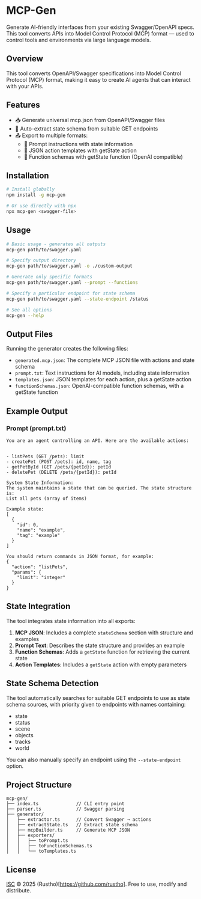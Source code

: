 # MCP-Gen

Generate AI-friendly interfaces from your existing Swagger/OpenAPI specs.  
This tool converts APIs into Model Control Protocol (MCP) format — used to control tools and environments via large language models.

## Overview

This tool converts OpenAPI/Swagger specifications into Model Control Protocol (MCP) format, making it easy to create AI agents that can interact with your APIs.

## Features

- 📥 Generate universal mcp.json from OpenAPI/Swagger files
- 🔄 Auto-extract state schema from suitable GET endpoints
- 📤 Export to multiple formats:
  - 📜 Prompt instructions with state information
  - 🧱 JSON action templates with getState action
  - 🔧 Function schemas with getState function (OpenAI compatible)

## Installation

```bash
# Install globally
npm install -g mcp-gen

# Or use directly with npx
npx mcp-gen <swagger-file>
```

## Usage

```bash
# Basic usage - generates all outputs
mcp-gen path/to/swagger.yaml

# Specify output directory
mcp-gen path/to/swagger.yaml -o ./custom-output

# Generate only specific formats
mcp-gen path/to/swagger.yaml --prompt --functions

# Specify a particular endpoint for state schema
mcp-gen path/to/swagger.yaml --state-endpoint /status

# See all options
mcp-gen --help
```

## Output Files

Running the generator creates the following files:

- `generated.mcp.json`: The complete MCP JSON file with actions and state schema
- `prompt.txt`: Text instructions for AI models, including state information
- `templates.json`: JSON templates for each action, plus a getState action
- `functionSchemas.json`: OpenAI-compatible function schemas, with a getState function

## Example Output

### Prompt (prompt.txt)

```
You are an agent controlling an API. Here are the available actions:


- listPets (GET /pets): limit
- createPet (POST /pets): id, name, tag
- getPetById (GET /pets/{petId}): petId
- deletePet (DELETE /pets/{petId}): petId

System State Information:
The system maintains a state that can be queried. The state structure is:
List all pets (array of items)

Example state:
[
  {
    "id": 0,
    "name": "example",
    "tag": "example"
  }
]

You should return commands in JSON format, for example:
{
  "action": "listPets",
  "params": {
    "limit": "integer"
  }
}
```

## State Integration

The tool integrates state information into all exports:

1. **MCP JSON**: Includes a complete `stateSchema` section with structure and examples
2. **Prompt Text**: Describes the state structure and provides an example
3. **Function Schemas**: Adds a `getState` function for retrieving the current state
4. **Action Templates**: Includes a `getState` action with empty parameters

## State Schema Detection

The tool automatically searches for suitable GET endpoints to use as state schema sources, with priority given to endpoints with names containing:

- state
- status
- scene
- objects
- tracks
- world

You can also manually specify an endpoint using the `--state-endpoint` option.

## Project Structure

```
mcp-gen/
├── index.ts              // CLI entry point
├── parser.ts             // Swagger parsing
├── generator/
│   ├── extractor.ts      // Convert Swagger → actions
│   ├── extractState.ts   // Extract state schema
│   ├── mcpBuilder.ts     // Generate MCP JSON
│   ├── exporters/
│   │   ├── toPrompt.ts
│   │   ├── toFunctionSchemas.ts
│   │   └── toTemplates.ts
```

## License

[ISC](LICENSE) © 2025 (Rustho)[https://github.com/rustho]. Free to use, modify and distribute.
